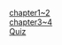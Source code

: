 [chapter1~2](https://enchupin.tistory.com/160)<br>
[chapter3~4](https://enchupin.tistory.com/161)<br>
[Quiz](https://enchupin.tistory.com/162)
